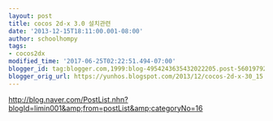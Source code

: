 ```yaml
---
layout: post
title: cocos 2d-x 3.0 설치관련
date: '2013-12-15T18:11:00.001-08:00'
author: schoolhompy
tags:
- cocos2dx
modified_time: '2017-06-25T02:22:51.494-07:00'
blogger_id: tag:blogger.com,1999:blog-4954243635432022205.post-5601979256043324333
blogger_orig_url: https://yunhos.blogspot.com/2013/12/cocos-2d-x-30_15.html
---
```


<a href="http://blog.naver.com/PostList.nhn?blogId=limin001&amp;from=postList&amp;categoryNo=16">http://blog.naver.com/PostList.nhn?blogId=limin001&amp;from=postList&amp;categoryNo=16</a>